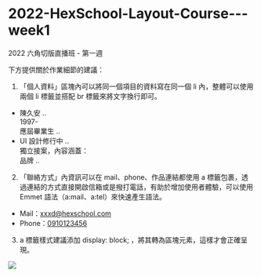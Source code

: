 # 2022-HexSchool-Layout-Course---week1
2022 六角切版直播班 - 第一週

下方提供關於作業細節的建議：

1. 「個人資料」區塊內可以將同一個項目的資料寫在同一個 li 內，整體可以使用兩個 li 標籤並搭配 br 標籤來將文字換行即可。

<ul>
  <li>
    陳久安 ..<br>
    1997- <br>
    應屆畢業生 ..
  </li>
  <li>
    UI 設計修行中 .. <br>
    獨立接案，內容涵蓋：<br>
    品牌 ..
  </li>
</ul>


2. 「聯絡方式」內資訊可以在 mail、phone、作品連結都使用 a 標籤包裹，透過連結的方式直接開啟信箱或是撥打電話，有助於增加使用者體驗，可以使用 Emmet 語法（a:mail、a:tel）來快速產生語法。

<ul>
  <li>Mail：<a href="mailto:xxxd@hexschool.com">xxxd@hexschool.com</a></li>
  <li>Phone：<a href="tel:+886-910123456">0910123456</a></li>
</ul>

3. a 標籤樣式建議添加   display: block; ，將其轉為區塊元素，這樣才會正確呈現。
<img src="https://s3-us-west-2.amazonaws.com/video-hexschool/teachable/DTRcKDQuyCd1qWB4dZLpCm08w14rdZIQongAKGo4lrCths39fM0ZnWohOqRshYBrrVThKbcsqjqIIMU8BJ0NtAhwYh5bR5N7sHUsdeOhpSmYs4J8ygkhaeo0TozJSa3K.">



